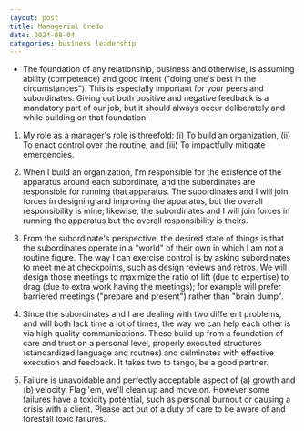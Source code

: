 ```yaml
---
layout: post
title: Managerial Credo
date: 2024-08-04
categories: business leadership
---
```


- The foundation of any relationship, business and otherwise, is assuming ability (competence) and good intent ("doing one's best in the circumstances"). This is especially important for your peers and subordinates. Giving out both positive and negative feedback is a mandatory part of our job, but it should always occur deliberately and while building on that foundation.

1. My role as a manager's role is threefold: (i) To build an organization, (ii) To enact control over the routine, and (iii) To impactfully mitigate emergencies.

2. When I build an organization, I'm responsible for the existence of the apparatus around each subordinate, and the subordinates are responsible for running that apparatus. The subordinates and I will join forces in designing and improving the apparatus, but the overall responsibility is mine; likewise, the subordinates and I will join forces in running the apparatus but the overall responsibility is theirs.

3. From the subordinate's perspective, the desired state of things is that the subordinates operate in a "world" of their own in which I am not a routine figure. The way I can exercise control is by asking subordinates to meet me at checkpoints, such as design reviews and retros. We will design those meetings to maximize the ratio of lift (due to expertise) to drag (due to extra work having the meetings); for example will prefer barriered meetings ("prepare and present") rather than "brain dump".

4. Since the subordinates and I are dealing with two different problems, and will both lack time a lot of times, the way we can help each other is via high quality communications. These build up from a foundation of care and trust on a personal level, properly executed structures (standardized language and routnes) and culminates with effective execution and feedback. It takes two to tango, be a good partner.
  
5. Failure is unavoidable and perfectly acceptable aspect of (a) growth and (b) velocity. Flag 'em, we'll clean up and move on. However some failures have a toxicity potential, such as personal burnout or causing a crisis with a client. Please act out of a duty of care to be aware of and forestall toxic failures.
